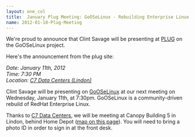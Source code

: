 ```yaml
---
layout: one_col
title:  January Plug Meeting: GoOSeLinux - Rebuilding Enterprise Linux the "Community" Way
name: 2012-01-10-Plug-Meeting
---
```


We're proud to announce that Clint Savage will be presenting at [PLUG](http://www.plug.org/node/177) on the GoOSeLinux project.

Here's the announcement from the plug site:


<em>Date: January 11th, 2012  
Time: 7:30 PM  
Location: <a href="/c7dc">C7 Data Centers (Lindon)</a></em>  

<p>
Clint Savage will be presenting on <a href="http://gooseproject.org/">GoOSeLinux</a> at our next meeting on Wednesday, January 11th, at 7:30pm.  GoOSeLinux is a community-driven rebuild of RedHat Enterprise Linux.
</p>

<p>
Thanks to <a href="/c7dc">C7 Data Centers</a>, we will be meeting at Canopy Building 5 in Lindon, behind Home Depot (<a href="/c7dc">map on this page</a>).  You will need to bring a photo ID in order to sign in at the front desk.
</p>
